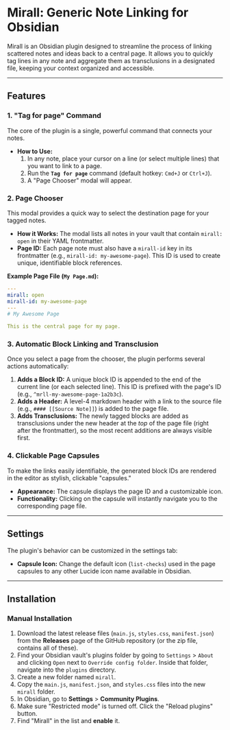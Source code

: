 # Mirall: Generic Note Linking for Obsidian

Mirall is an Obsidian plugin designed to streamline the process of linking scattered notes and ideas back to a central page. It allows you to quickly tag lines in any note and aggregate them as transclusions in a designated file, keeping your context organized and accessible.

---

## Features

### 1. "Tag for page" Command

The core of the plugin is a single, powerful command that connects your notes.

- **How to Use:**
    1.  In any note, place your cursor on a line (or select multiple lines) that you want to link to a page.
    2.  Run the **`Tag for page`** command (default hotkey: `Cmd+J` or `Ctrl+J`).
    3.  A "Page Chooser" modal will appear.

### 2. Page Chooser

This modal provides a quick way to select the destination page for your tagged notes.

- **How it Works:** The modal lists all notes in your vault that contain `mirall: open` in their YAML frontmatter.
- **Page ID:** Each page note must also have a `mirall-id` key in its frontmatter (e.g., `mirall-id: my-awesome-page`). This ID is used to create unique, identifiable block references.

**Example Page File (`My Page.md`):**

```yaml
---
mirall: open
mirall-id: my-awesome-page
---
# My Awesome Page

This is the central page for my page.
```

### 3. Automatic Block Linking and Transclusion

Once you select a page from the chooser, the plugin performs several actions automatically:

1.  **Adds a Block ID:** A unique block ID is appended to the end of the current line (or each selected line). This ID is prefixed with the page's ID (e.g., `^mrll-my-awesome-page-1a2b3c`).
2.  **Adds a Header:** A level-4 markdown header with a link to the source file (e.g., `#### [[Source Note]]`) is added to the page file.
3.  **Adds Transclusions:** The newly tagged blocks are added as transclusions under the new header at the _top_ of the page file (right after the frontmatter), so the most recent additions are always visible first.

### 4. Clickable Page Capsules

To make the links easily identifiable, the generated block IDs are rendered in the editor as stylish, clickable "capsules."

- **Appearance:** The capsule displays the page ID and a customizable icon.
- **Functionality:** Clicking on the capsule will instantly navigate you to the corresponding page file.

---

## Settings

The plugin's behavior can be customized in the settings tab:

- **Capsule Icon:** Change the default icon (`list-checks`) used in the page capsules to any other Lucide icon name available in Obsidian.

---

## Installation

### Manual Installation

1.  Download the latest release files (`main.js`, `styles.css`, `manifest.json`) from the **Releases** page of the GitHub repository (or the zip file, contains all of these).
2.  Find your Obsidian vault's plugins folder by going to `Settings` > `About` and clicking `Open` next to `Override config folder`. Inside that folder, navigate into the `plugins` directory.
3.  Create a new folder named `mirall`.
4.  Copy the `main.js`, `manifest.json`, and `styles.css` files into the new `mirall` folder.
5.  In Obsidian, go to **Settings** > **Community Plugins**.
6.  Make sure "Restricted mode" is turned off. Click the "Reload plugins" button.
7.  Find "Mirall" in the list and **enable** it.
